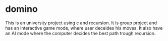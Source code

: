 # domino
This is an university project using c and recursion. It is group project and has an interactive game mode, where user deceides his moves. It also have an AI mode where the computer decides the best path trough recursion.
